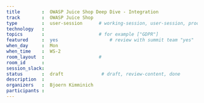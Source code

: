 ```yaml
---
title        :  OWASP Juice Shop Deep Dive - Integration
track        :  OWASP Juice Shop
type         :  user-session      # working-session, user-session, product-session
technology   : 
topics       :                    # for example ["GDPR"]
featured     :  yes                   # review with summit team "yes"
when_day     :  Mon
when_time    :  WS-2
room_layout  :                    #
room_id      :
session_slack: 
status       :  draft              # draft, review-content, done
description  :
organizers   :  Bjoern Kimminich
participants :
---
```


<!--(add intro)

## WHY

(...)

## What

(...)

## Outcomes

(...)

## References

(...)


## Previous-->
